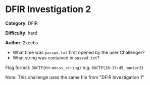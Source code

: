 DFIR Investigation 2
============

**Category**: DFIR

**Difficulty**: hard

**Author**: 2keebs

- What time was `passwd.txt` first opened by the user Challenger?
- What string was contained in `passwd.txt`?

Flag format: `DUCTF{hh:mm:ss_string}` e.g. `DUCTF{18:13:45_hunter2}`

Note: This challenge uses the same file from "DFIR Investigation 1"
